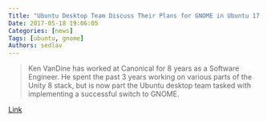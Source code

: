 ```yaml
---
Title: "Ubuntu Desktop Team Discuss Their Plans for GNOME in Ubuntu 17.10"
Date: 2017-05-18 19:06:05
Categories: [news]
Tags: [ubuntu, gnome]
Authors: sedlav
---
```


> Ken VanDine has worked at Canonical for 8 years as a Software Engineer. He spent the past 3 years working on various parts of the Unity 8 stack, but is now part the Ubuntu desktop team tasked with implementing a successful switch to GNOME.

[Link](http://www.omgubuntu.co.uk/2017/05/ubuntu-switch-to-gnome-questions-answered)
